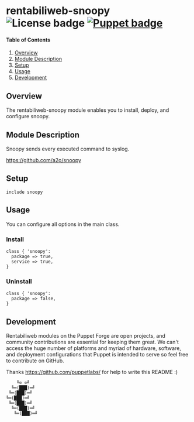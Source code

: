# rentabiliweb-snoopy ![License badge][license-img] [![Puppet badge][puppet-img]][puppet-url]

#### Table of Contents

1. [Overview](#overview)
2. [Module Description](#module-description)
3. [Setup](#setup)
4. [Usage](#usage)
5. [Development](#development)

## Overview

The rentabiliweb-snoopy module  enables you to install,  deploy, and configure
snoopy.

## Module Description

Snoopy sends every executed command to syslog.

https://github.com/a2o/snoopy

## Setup

```puppet
include snoopy
```

## Usage

You can configure all options in the main class.

### Install

```puppet
class { 'snoopy':
  package => true,
  service => true,
}
```

### Uninstall

```puppet
class { 'snoopy':
  package => false,
}
```

## Development

Rentabiliweb  modules on  the  Puppet  Forge are  open  projects, and  community
contributions are  essential for keeping  them great.  We can't access  the huge
number  of   platforms  and  myriad   of  hardware,  software,   and  deployment
configurations that  Puppet is intended to  serve so feel free  to contribute on
GitHub.

Thanks https://github.com/puppetlabs/ for help to write this README :)

```
    ╚⊙ ⊙╝
  ╚═(███)═╝
 ╚═(███)═╝
╚═(███)═╝
 ╚═(███)═╝
  ╚═(███)═╝
   ╚═(███)═╝
```

[license-img]: https://img.shields.io/badge/licence-ISC-blue.svg "Licence"
[puppet-img]: https://img.shields.io/puppetforge/dt/rentabiliweb/snoopy.svg "Puppet Forge"
[puppet-url]: https://forge.puppetlabs.com/rentabiliweb/snoopy "Puppet Forge"
